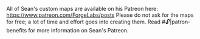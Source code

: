 All of Sean's custom maps are available on his Patreon here: https://www.patreon.com/ForgeLabs/posts
Please do not ask for the maps for free; a lot of time and effort goes into creating them. 
Read #🔓|patron-benefits for more information on Sean's Patreon.